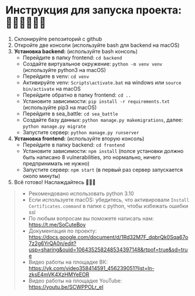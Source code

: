 # Инструкция для запуска проекта: 👨‍🦯👨‍🦯👨‍🦯

1. Склонируйте репозиторий с github
2. Откройте две консоли (используйте bash для backend на macOS)
3. **Установка backend:** (используйте bash консоль) 
    - Перейдите в папку frontend: `cd backend`
    - Создайте виртуальное окружение: `python -m venv venv` (используйте python3 на macOS)
    - Перейдите в venv: `cd venv`
    - Активируйте venv: `Scripts\activate.bat` на windows или `source bin/activate` на macOS
    - Перейдите обратно в папку frontend: `cd ..`
    - Установите зависимости: `pip install -r requirements.txt` (используйте pip3 на macOS)
    - Перейдите в sea_battle: `cd sea_battle`
    - Создайте базу данных: `python manage.py makemigrations`, далее: `python manage.py migrate`
    - Запустите сервер: `python manage.py runserver`
4. **Установка frontend:** (используйте вторую консоль)
    - Перейдите в папку backend: `cd frontend`
    - Установите зависимости: `npm install` (полсе установки должно быть написано 8 vulnerabilities, это нормально, ничего предпринимать не нужно)
    - Запустите сервер: `npm start` (в первый раз сервер запускается около минуты)
5. Всё готово! Наслаждайтесь 🤤🤤🤤

> * Рекомендовано использовать python 3.10
> * Если используете macOS: убедитесь, что активировали `Install Certificates.command` в папке с python, чтобы избежать ошибки ssl
> * По любым вопросам вы поможете написать нам: https://t.me/SoCuteBoy
> * Документация по проекту: https://docs.google.com/document/d/1Rd32M7F_dqbrQk0Sqa67o7z2g6YrQA0n/edit?usp=sharing&ouid=106435258248534397148&rtpof=true&sd=true
> * Видео работы на площадке ВК: https://vk.com/video358414591_456239051?list=ln-zksE4mVK4XzHMYeEOR
> * Видео работы на площадке YouTube: https://youtu.be/SCWPPOLr_eI
